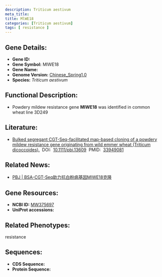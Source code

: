 ```yaml
---
description: Triticum aestivum
meta_title:
title: MlWE18
categories: [Triticum aestivum]
tags: [ resistance ]
---
```


## Gene Details:
- **Gene ID:**	[]()
- **Gene Symbol:** MlWE18
- **Gene Name:** 
- **Genome Version:** [Chinese_Spring1.0]()
- **Species:** *Triticum aestivum*

## Functional Description:
   - Powdery mildew resistance gene **MlWE18** was identified in common wheat line 3D249

## Literature:
   - [Bulked segregant CGT-Seq-facilitated map-based cloning of a powdery mildew resistance gene originating from wild emmer wheat (Triticum dicoccoides).]( https://onlinelibrary.wiley.com/doi/10.1111/pbi.13609)&nbsp;&nbsp;DOI:&nbsp;&nbsp;[10.1111/pbi.13609](https://onlinelibrary.wiley.com/doi/10.1111/pbi.13609)&nbsp;&nbsp;PMID:&nbsp;&nbsp;[33949081](https://pubmed.ncbi.nlm.nih.gov/33949081/)

## Related News:
   - [PBJ | BSA-CGT-Seq助力抗白粉病基因MlWE18克隆](https://mp.weixin.qq.com/s?__biz=Mzg3MDEwNDEyMg==&mid=2247509894&idx=3&sn=3ea9e643233016321a12f84f691726e8&chksm=ce900ad3f9e783c537ebf21a059cebccfb7837a5b9848e7ef5f7d041144b89a6b5d40f1a7c0a&scene=27#wechat_redirect)

## Gene Resources:
- **NCBI ID:** [MW375697](https://www.ncbi.nlm.nih.gov/gene/?term=MW375697)
- **UniProt accessions:** [](https://www.uniprot.org/uniprotkb//entry)

## Related Phenotypes:
resistance

## Sequences:
- **CDS Sequence:**
- **Protein Sequence:**
